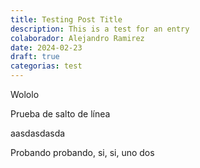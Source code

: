 ```yaml
---
title: Testing Post Title
description: This is a test for an entry
colaborador: Alejandro Ramirez
date: 2024-02-23
draft: true
categorias: test
---
```

Wololo

Prueba de salto de línea

aasdasdasda

Probando probando, si, si, uno dos